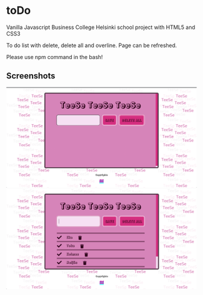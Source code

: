 # toDo

Vanilla Javascript Business College Helsinki school project with HTML5 and CSS3

To do list with delete, delete all and overline.
Page can be refreshed.

Please use npm command in the bash!

## Screenshots

![Screenshot of the application empty](Teese.png)
![Screenshot of the application in use](Taytetty.png)
